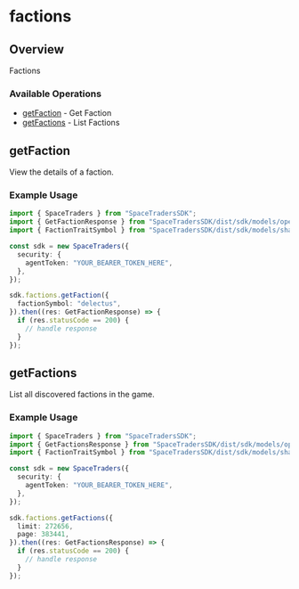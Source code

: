 # factions

## Overview

Factions

### Available Operations

* [getFaction](#getfaction) - Get Faction
* [getFactions](#getfactions) - List Factions

## getFaction

View the details of a faction.

### Example Usage

```typescript
import { SpaceTraders } from "SpaceTradersSDK";
import { GetFactionResponse } from "SpaceTradersSDK/dist/sdk/models/operations";
import { FactionTraitSymbol } from "SpaceTradersSDK/dist/sdk/models/shared";

const sdk = new SpaceTraders({
  security: {
    agentToken: "YOUR_BEARER_TOKEN_HERE",
  },
});

sdk.factions.getFaction({
  factionSymbol: "delectus",
}).then((res: GetFactionResponse) => {
  if (res.statusCode == 200) {
    // handle response
  }
});
```

## getFactions

List all discovered factions in the game.

### Example Usage

```typescript
import { SpaceTraders } from "SpaceTradersSDK";
import { GetFactionsResponse } from "SpaceTradersSDK/dist/sdk/models/operations";
import { FactionTraitSymbol } from "SpaceTradersSDK/dist/sdk/models/shared";

const sdk = new SpaceTraders({
  security: {
    agentToken: "YOUR_BEARER_TOKEN_HERE",
  },
});

sdk.factions.getFactions({
  limit: 272656,
  page: 383441,
}).then((res: GetFactionsResponse) => {
  if (res.statusCode == 200) {
    // handle response
  }
});
```
